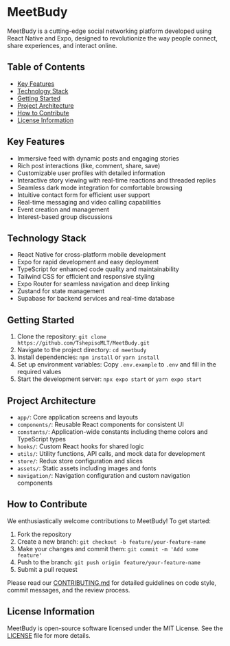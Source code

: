 # MeetBudy

MeetBudy is a cutting-edge social networking platform developed using React Native and Expo, designed to revolutionize the way people connect, share experiences, and interact online.

## Table of Contents

* [Key Features](#key-features)
* [Technology Stack](#technology-stack)
* [Getting Started](#getting-started)
* [Project Architecture](#project-architecture)
* [How to Contribute](#how-to-contribute)
* [License Information](#license-information)

## Key Features

* Immersive feed with dynamic posts and engaging stories
* Rich post interactions (like, comment, share, save)
* Customizable user profiles with detailed information
* Interactive story viewing with real-time reactions and threaded replies
* Seamless dark mode integration for comfortable browsing
* Intuitive contact form for efficient user support
* Real-time messaging and video calling capabilities
* Event creation and management
* Interest-based group discussions

## Technology Stack

* React Native for cross-platform mobile development
* Expo for rapid development and easy deployment
* TypeScript for enhanced code quality and maintainability
* Tailwind CSS for efficient and responsive styling
* Expo Router for seamless navigation and deep linking
* Zustand for state management
* Supabase for backend services and real-time database

## Getting Started

1. Clone the repository: `git clone https://github.com/TshepisoMLT/MeetBudy.git`
2. Navigate to the project directory: `cd meetbudy`
3. Install dependencies: `npm install` or `yarn install`
4. Set up environment variables: Copy `.env.example` to `.env` and fill in the required values
5. Start the development server: `npx expo start` or `yarn expo start`

## Project Architecture

* `app/`: Core application screens and layouts
* `components/`: Reusable React components for consistent UI
* `constants/`: Application-wide constants including theme colors and TypeScript types
* `hooks/`: Custom React hooks for shared logic
* `utils/`: Utility functions, API calls, and mock data for development
* `store/`: Redux store configuration and slices
* `assets/`: Static assets including images and fonts
* `navigation/`: Navigation configuration and custom navigation components

## How to Contribute

We enthusiastically welcome contributions to MeetBudy! To get started:

1. Fork the repository
2. Create a new branch: `git checkout -b feature/your-feature-name`
3. Make your changes and commit them: `git commit -m 'Add some feature'`
4. Push to the branch: `git push origin feature/your-feature-name`
5. Submit a pull request

Please read our [CONTRIBUTING.md](CONTRIBUTING.md) for detailed guidelines on code style, commit messages, and the review process.

## License Information

MeetBudy is open-source software licensed under the MIT License. See the [LICENSE](LICENSE) file for more details.
